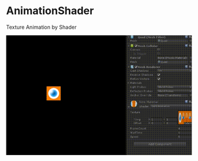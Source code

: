 # AnimationShader
Texture Animation by Shader

![Sample](https://raw.githubusercontent.com/boyrock/AnimationShader/master/sample.gif)
